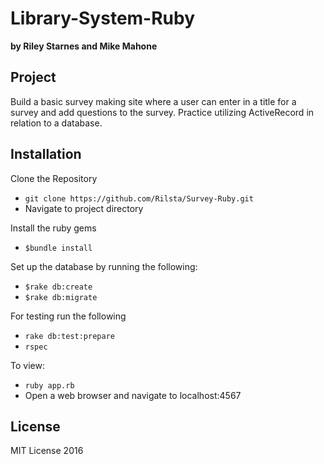 # Library-System-Ruby
**by Riley Starnes and Mike Mahone**

## Project
Build a basic survey making site where a user can enter in a title for a survey and add questions to the survey. Practice utilizing ActiveRecord in relation to a database.

## Installation
Clone the Repository
* `git clone https://github.com/Rilsta/Survey-Ruby.git`
* Navigate to project directory

Install the ruby gems
* `$bundle install`

Set up the database by running the following:
* `$rake db:create`
* `$rake db:migrate`

For testing run the following
* `rake db:test:prepare`
* `rspec`

To view:
* `ruby app.rb`
* Open a web browser and navigate to localhost:4567

## License
MIT License 2016
